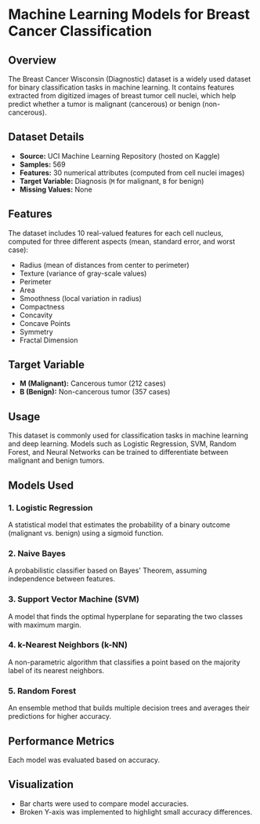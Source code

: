 <h1>Machine Learning Models for Breast Cancer Classification</h1>

<h2>Overview</h2>
<p>The Breast Cancer Wisconsin (Diagnostic) dataset is a widely used dataset 
    for binary classification tasks in machine learning. 
It contains features extracted from digitized images of breast tumor cell nuclei, which help
    predict whether a tumor is malignant (cancerous) or benign (non-cancerous).</p>

<h2>Dataset Details</h2>
<ul>
    <li><strong>Source:</strong> UCI Machine Learning Repository (hosted on Kaggle)</li>
    <li><strong>Samples:</strong> 569</li>
    <li><strong>Features:</strong> 30 numerical attributes (computed from cell nuclei images)</li>
    <li><strong>Target Variable:</strong> Diagnosis (<code>M</code> for malignant, <code>B</code> for benign)</li>
    <li><strong>Missing Values:</strong> None</li>
</ul>

<h2>Features</h2>
<p>The dataset includes 10 real-valued features for each cell nucleus, computed for three different aspects (mean, standard error, and worst case):</p>
<ul>
    <li>Radius (mean of distances from center to perimeter)</li>
    <li>Texture (variance of gray-scale values)</li>
    <li>Perimeter</li>
    <li>Area</li>
    <li>Smoothness (local variation in radius)</li>
    <li>Compactness</li>
    <li>Concavity</li>
    <li>Concave Points</li>
    <li>Symmetry</li>
    <li>Fractal Dimension</li>
</ul>

<h2>Target Variable</h2>
<ul>
    <li><strong>M (Malignant):</strong> Cancerous tumor (212 cases)</li>
    <li><strong>B (Benign):</strong> Non-cancerous tumor (357 cases)</li>
</ul>

<h2>Usage</h2>
<p>This dataset is commonly used for classification tasks in machine learning and deep learning. 
    Models such as Logistic Regression, SVM, Random Forest, and Neural Networks can be trained to differentiate between malignant and benign tumors.</p>

<h2>Models Used</h2>

<h3>1. Logistic Regression</h3>
<p>A statistical model that estimates the probability of a binary outcome (malignant vs. benign) using a sigmoid function.</p>

<h3>2. Naive Bayes</h3>
<p>A probabilistic classifier based on Bayes' Theorem, assuming independence between features.</p>

<h3>3. Support Vector Machine (SVM)</h3>
<p>A model that finds the optimal hyperplane for separating the two classes with maximum margin.</p>

<h3>4. k-Nearest Neighbors (k-NN)</h3>
<p>A non-parametric algorithm that classifies a point based on the majority label of its nearest neighbors.</p>

<h3>5. Random Forest</h3>
<p>An ensemble method that builds multiple decision trees and averages their predictions for higher accuracy.</p>

<h2>Performance Metrics</h2>
<p>Each model was evaluated based on accuracy.</p>

<h2>Visualization</h2>
<ul>
    <li>Bar charts were used to compare model accuracies.</li>
    <li>Broken Y-axis was implemented to highlight small accuracy differences.</li>
</ul>
